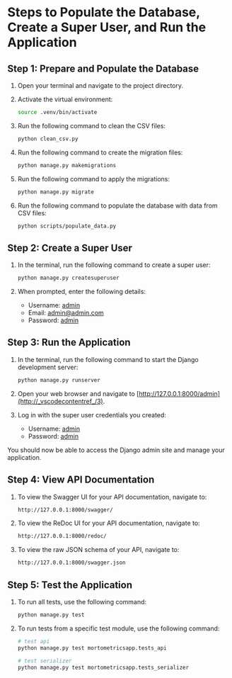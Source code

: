 # Steps to Populate the Database, Create a Super User, and Run the Application

## Step 1: Prepare and Populate the Database

1. Open your terminal and navigate to the project directory.
2. Activate the virtual environment:

    ```sh
    source .venv/bin/activate
    ```

3. Run the following command to clean the CSV files:

    ```sh
    python clean_csv.py
    ```

4. Run the following command to create the migration files:

    ```sh
    python manage.py makemigrations
    ```

5. Run the following command to apply the migrations:

    ```sh
    python manage.py migrate
    ```

6. Run the following command to populate the database with data from CSV files:

    ```sh
    python scripts/populate_data.py
    ```

## Step 2: Create a Super User

1. In the terminal, run the following command to create a super user:

    ```sh
    python manage.py createsuperuser
    ```

2. When prompted, enter the following details:
    - Username: [admin](http://_vscodecontentref_/0)
    - Email: [admin@admin.com](http://_vscodecontentref_/1)
    - Password: [admin](http://_vscodecontentref_/2)

## Step 3: Run the Application

1. In the terminal, run the following command to start the Django development server:

    ```sh
    python manage.py runserver
    ```

2. Open your web browser and navigate to [http://127.0.0.1:8000/admin](http://_vscodecontentref_/3).
3. Log in with the super user credentials you created:
    - Username: [admin](http://_vscodecontentref_/4)
    - Password: [admin](http://_vscodecontentref_/5)

You should now be able to access the Django admin site and manage your application.

## Step 4: View API Documentation

1. To view the Swagger UI for your API documentation, navigate to:

    ```sh
    http://127.0.0.1:8000/swagger/
    ```

2. To view the ReDoc UI for your API documentation, navigate to:

    ```sh
    http://127.0.0.1:8000/redoc/
    ```

3. To view the raw JSON schema of your API, navigate to:

    ```sh
    http://127.0.0.1:8000/swagger.json
    ```

## Step 5: Test the Application

1. To run all tests, use the following command:

    ```sh
    python manage.py test
    ```

2. To run tests from a specific test module, use the following command:

    ```sh
    # test api
    python manage.py test mortometricsapp.tests_api

    # test serializer
    python manage.py test mortometricsapp.tests_serializer
    ```
